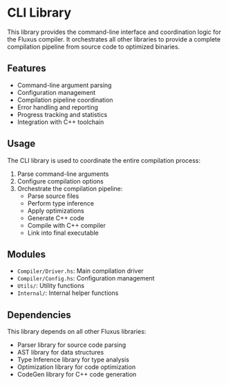 # CLI Library

This library provides the command-line interface and coordination logic for the Fluxus compiler. It orchestrates all other libraries to provide a complete compilation pipeline from source code to optimized binaries.

## Features

- Command-line argument parsing
- Configuration management
- Compilation pipeline coordination
- Error handling and reporting
- Progress tracking and statistics
- Integration with C++ toolchain

## Usage

The CLI library is used to coordinate the entire compilation process:

1. Parse command-line arguments
2. Configure compilation options
3. Orchestrate the compilation pipeline:
   - Parse source files
   - Perform type inference
   - Apply optimizations
   - Generate C++ code
   - Compile with C++ compiler
   - Link into final executable

## Modules

- `Compiler/Driver.hs`: Main compilation driver
- `Compiler/Config.hs`: Configuration management
- `Utils/`: Utility functions
- `Internal/`: Internal helper functions

## Dependencies

This library depends on all other Fluxus libraries:
- Parser library for source code parsing
- AST library for data structures
- Type Inference library for type analysis
- Optimization library for code optimization
- CodeGen library for C++ code generation